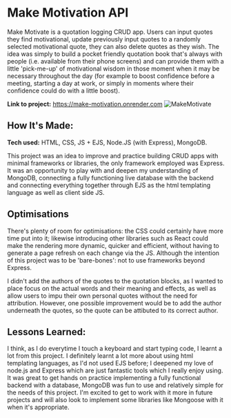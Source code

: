 # Make Motivation API

Make Motivate is a quotation logging CRUD app. Users can input quotes they find motivational, update previously input quotes to a randomly selected motivational quote, they can also delete quotes as they wish. The idea was simply to build a pocket friendly quotation book that's always with people (i.e. available from their phone screens) and can provide them with a little 'pick-me-up' of motivational wisdom in those moment when it may be necessary throughout the day (for example to boost confidence before a meeting, starting a day at work, or simply in moments where their confidence could do with a little boost).

**Link to project:** https://make-motivation.onrender.com
![MakeMotivate](https://user-images.githubusercontent.com/88390425/179469069-ea8dea0b-12c9-438f-94be-7959ae0dd43a.jpg)

## How It's Made:

**Tech used:** HTML, CSS, JS + EJS, Node.JS (with Express), MongoDB.

This project was an idea to improve and practice building CRUD apps with minimal frameworks or libraries, the only framework employed was Express. It was an opportunity to play with and deepen my understanding of MongoDB, connecting a fully functioning live database with the backend and connecting everything together through EJS as the html templating language as well as client side JS.

## Optimisations
There's plenty of room for optimisations: the CSS could certainly have more time put into it; likewise introducing other libraries such as React could make the rendering more dynamic, quicker and efficient, without having to generate a page refresh on each change via the JS. Although the intention of this project was to be 'bare-bones': not to use frameworks beyond Express.

I didn't add the authors of the quotes to the quotation blocks, as I wanted to place focus on the actual words and their meaning and effects, as well as allow users to impu their own personal quotes without the need for attribution. However, one possible improvement would be to add the author underneath the quotes, so the quote can be attibuted to its correct author.

## Lessons Learned:

I think, as I do everytime I touch a keyboard and start typing code, I learnt a lot from this project. I definitely learnt a lot more about using html templating languages, as I'd not used EJS before; I deepened my love of node.js and Express which are just fantastic tools which I really enjoy using. It was great to get hands on practice implementing a fully functional backend with a database, MongoDB was fun to use and relatively simple for the needs of this project. I'm excited to get to work with it more in future projects and will also look to implement some libraries like Mongoose with it when it's appropriate.
